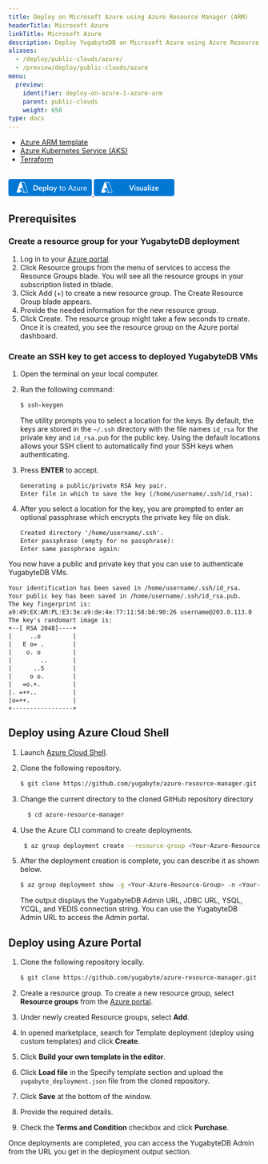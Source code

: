 ```yaml
---
title: Deploy on Microsoft Azure using Azure Resource Manager (ARM)
headerTitle: Microsoft Azure
linkTitle: Microsoft Azure
description: Deploy YugabyteDB on Microsoft Azure using Azure Resource Manager (ARM).
aliases:
  - /deploy/public-clouds/azure/
  - /preview/deploy/public-clouds/azure
menu:
  preview:
    identifier: deploy-on-azure-1-azure-arm
    parent: public-clouds
    weight: 650
type: docs
---
```


<ul class="nav nav-tabs-alt nav-tabs-yb">
  <li >
    <a href="../azure-arm/" class="nav-link active">
      <i class="icon-shell"></i>
      Azure ARM template
    </a>
  </li>
  <li >
    <a href="../aks/" class="nav-link">
      <i class="fa-solid fa-cubes" aria-hidden="true"></i>
      Azure Kubernetes Service (AKS)
    </a>
  </li>
  <li>
    <a href="../terraform/" class="nav-link">
      <i class="icon-shell"></i>
      Terraform
    </a>
  </li>
</ul>

<br/>

<a href="https://portal.azure.com/#create/Microsoft.Template/uri/https%3A%2F%2Fraw.githubusercontent.com%2Fyugabyte%2Fazure-resource-manager%2Fmaster%2Fyugabyte_deployment.json" target="_blank">
    <img src="https://raw.githubusercontent.com/Azure/azure-quickstart-templates/master/1-CONTRIBUTION-GUIDE/images/deploytoazure.png"/>
</a>
<a href="http://armviz.io/#/?load=https%3A%2F%2Fraw.githubusercontent.com%2Fyugabyte%2Fazure-resource-manager%2Fmaster%2Fyugabyte_deployment.json" target="_blank">
    <img src="https://raw.githubusercontent.com/Azure/azure-quickstart-templates/master/1-CONTRIBUTION-GUIDE/images/visualizebutton.png"/>
</a>

## Prerequisites

### Create a resource group for your YugabyteDB deployment

1. Log in to your [Azure portal](https://portal.azure.com/).
1. Click Resource groups from the menu of services to access the Resource Groups blade. You will see all the resource groups in your subscription listed in tblade.
1. Click Add (+) to create a new resource group. The Create Resource Group blade appears.
1. Provide the needed information for the new resource group.
1. Click Create. The resource group might take a few seconds to create. Once it is created, you see the resource group on the Azure portal dashboard.

### Create an SSH key to get access to deployed YugabyteDB VMs

1. Open the terminal on your local computer.
1. Run the following command:

    ```sh
    $ ssh-keygen
    ```

    The utility prompts you to select a location for the keys. By default, the keys are stored in the `~/.ssh` directory with the file names `id_rsa` for the private key and `id_rsa.pub` for the public key. Using the default locations allows your SSH client to automatically find your SSH keys when authenticating.

1. Press **ENTER** to accept.

    ```output
    Generating a public/private RSA key pair.
    Enter file in which to save the key (/home/username/.ssh/id_rsa):
    ```

1. After you select a location for the key, you are prompted to enter an optional passphrase which encrypts the private key file on disk.

    ```output
    Created directory '/home/username/.ssh'.
    Enter passphrase (empty for no passphrase):
    Enter same passphrase again:
    ```

You now have a public and private key that you can use to authenticate YugabyteDB VMs.

```output
Your identification has been saved in /home/username/.ssh/id_rsa.
Your public key has been saved in /home/username/.ssh/id_rsa.pub.
The key fingerprint is:
a9:49:EX:AM:PL:E3:3e:a9:de:4e:77:11:58:b6:90:26 username@203.0.113.0
The key's randomart image is:
+--[ RSA 2048]----+
|     ..o         |
|   E o= .        |
|    o. o         |
|        ..       |
|      ..S        |
|     o o.        |
|   =o.+.         |
|. =++..          |
|o=++.            |
+-----------------+
```

## Deploy using Azure Cloud Shell

1. Launch [Azure Cloud Shell](https://shell.azure.com).

1. Clone the following repository.

    ```sh
    $ git clone https://github.com/yugabyte/azure-resource-manager.git
    ```

1. Change the current directory to the cloned GitHub repository directory

    ```sh
      $ cd azure-resource-manager
    ```

1. Use the Azure CLI command to create deployments.

    ```sh
     $ az group deployment create --resource-group <Your-Azure-Resource-Group> --template-file yugabyte_deployment.json --parameters ClusterName='<Your-Cluster-Name>'  SshUser='<Your-SSH-USER>' YBVersion='2.0.6.0' SshKeypair='<Your-SSH-USER-PublicKey-File-Contents>'
     ```

1. After the deployment creation is complete, you can describe it as shown below.

    ```sh
    $ az group deployment show -g <Your-Azure-Resource-Group> -n <Your-Deployment-Name> --query properties.outputs
    ```

    The output displays the YugabyteDB Admin URL, JDBC URL, YSQL, YCQL, and YEDIS connection string. You can use the YugabyteDB Admin URL to access the Admin portal.

## Deploy using Azure Portal

1. Clone the following repository locally.

    ```sh
    $ git clone https://github.com/yugabyte/azure-resource-manager.git
    ```

1. Create a resource group. To create a new resource group, select **Resource groups** from the [Azure portal](https://portal.azure.com/).
1. Under newly created Resource groups, select **Add**.
1. In opened marketplace, search for Template deployment (deploy using custom templates) and click **Create**.
1. Click **Build your own template in the editor**.
1. Click **Load file** in the Specify template section and upload the `yugabyte_deployment.json` file from the cloned repository.
1. Click **Save** at the bottom of the window.
1. Provide the required details.
1. Check the **Terms and Condition** checkbox and click **Purchase**.

Once deployments are completed, you can access the YugabyteDB Admin from the URL you get in the deployment output section.

